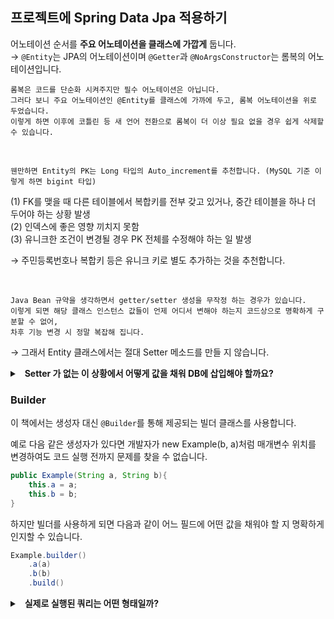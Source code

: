## 프로젝트에 Spring Data Jpa 적용하기

어노테이션 순서를 **주요 어노테이션을 클래스에 가깝게** 둡니다. <br>
&rarr; `@Entity`는 JPA의 어노테이션이며 `@Getter`과 `@NoArgsConstructor`는 롬복의 어노테이션입니다.<br>

```
롬복은 코드를 단순화 시켜주지만 필수 어노테이션은 아닙니다.
그러다 보니 주요 어노테이션인 @Entity를 클래스에 가까에 두고, 롬복 어노테이션을 위로 두었습니다.
이렇게 하면 이후에 코틀린 등 새 언어 전환으로 롬복이 더 이상 필요 없을 경우 쉽게 삭제할 수 있습니다.
```

<br>

```angular2html
웬만하면 Entity의 PK는 Long 타입의 Auto_increment를 추천합니다. (MySQL 기준 이렇게 하면 bigint 타입)
```

(1) FK를 맺을 때 다른 테이블에서 복합키를 전부 갖고 있거나, 중간 테이블을 하나 더 두어야 하는 상황 발생 <br>
(2) 인덱스에 좋은 영향 끼치지 못함 <br>
(3) 유니크한 조건이 변경될 경우 PK 전체를 수정해야 하는 일 발생 <br>

&rarr; 주민등록번호나 복합키 등은 유니크 키로 별도 추가하는 것을 추천합니다.

<br>

```angular2html
Java Bean 규약을 생각하면서 getter/setter 생성을 무작정 하는 경우가 있습니다.
이렇게 되면 해당 클래스 인스턴스 값들이 언제 어디서 변해야 하는지 코드상으로 명확하게 구분할 수 없어,
차후 기능 변경 시 정말 복잡해 집니다.
```
&rarr; 그래서 Entity 클래스에서는 절대 Setter 메소드를 만들 지 않습니다.

<details>
<summary> &nbsp; <b>Setter 가 없는 이 상황에서 어떻게 값을 채워 DB에 삽입해야 할까요? </b> </summary>
기본적인 구조는 생성자를 통해 최종 값을 채운 후 DB 삽입하는 것입니다. <br>
값 변경이 필요한 경우 해당 이벤트에 맞는 public 메소드를 호출하여 변경하는 것을 전제로 합니다.
</details>

### Builder

이 책에서는 생성자 대신 `@Builder`를 통해 제공되는 빌더 클래스를 사용합니다. <br>

예로 다음 같은 생성자가 있다면 개발자가 new Example(b, a)처럼 매개변수 위치를 변경하여도 코드 실행 전까지 문제를 찾을 수 없습니다. <br>

```java
public Example(String a, String b){
    this.a = a;
    this.b = b;
}
```

하지만 빌더를 사용하게 되면 다음과 같이 어느 필드에 어떤 값을 채워야 할 지 명확하게 인지할 수 있습니다. <br>
```java
Example.builder()
    .a(a)
    .b(b)
    .build()
```

<details>
<summary> &nbsp; <b> 실제로 실행된 쿼리는 어떤 형태일까? </b> </summary>
실행된 쿼리 로그를 ON/OFF 할 수 있는 설정이 있습니다. <br>
다만, 이런 설정들을 Java 클래스로 구현할 수 있으나 스프링 부트에서는 application.properties, application.yml 등의 <br>
파일로 한 줄의 코드로 설정할 수 있도록 지원하고 권장합니다.
</details>
